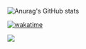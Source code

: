 

![Anurag's GitHub stats](https://github-readme-stats.vercel.app/api?username=marcogarganigo&theme=midnight-purple&show_icons=true&count_private=true)

[![wakatime](https://wakatime.com/badge/user/f0b77c93-5901-4359-ab12-300d8e57e821.svg)](https://wakatime.com/@f0b77c93-5901-4359-ab12-300d8e57e821)

![](https://komarev.com/ghpvc/?username=marcogarganigo)
